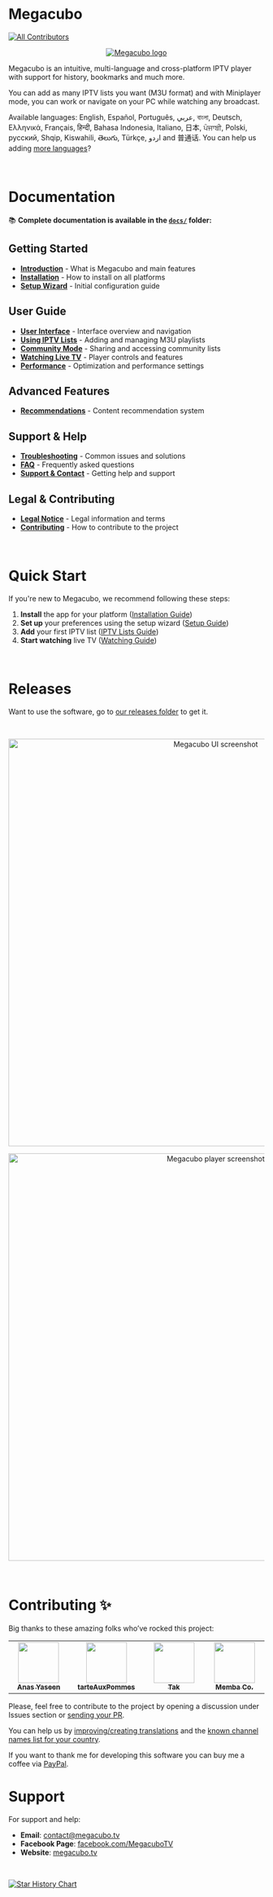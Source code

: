 # Megacubo
<!-- ALL-CONTRIBUTORS-BADGE:START - Do not remove or modify this section -->
[![All Contributors](https://img.shields.io/badge/all_contributors-5-orange.svg?style=flat-square)](#contributors-)
<!-- ALL-CONTRIBUTORS-BADGE:END -->
<p align="center">
  <a href="https://megacubo.tv" target="_blank">
    <img src="https://static.megacubo.tv/wp-content/uploads/2022/03/cropped-default_icon-192x192.png" alt="Megacubo logo" title="Megacubo logo" />
  </a>
</p>

Megacubo is an intuitive, multi-language and cross-platform IPTV player with support for history, bookmarks and much more.

You can add as many IPTV lists you want (M3U format) and with Miniplayer mode, you can work or navigate on your PC while watching any broadcast.

Available languages: English, Español, Português, عربي, বাংলা, Deutsch, Ελληνικά, Français, हिन्दी, Bahasa Indonesia, Italiano, 日本, ਪੰਜਾਬੀ, Polski, русский, Shqip, Kiswahili, తెలుగు, Türkçe, اردو and 普通话. You can help us adding [more languages](https://github.com/EdenwareApps/megacubo/tree/master/www/nodejs-project/lang)?

<br/>

# Documentation

📚 **Complete documentation is available in the [`docs/`](./docs/) folder:**

## Getting Started
- **[Introduction](./docs/introduction.md)** - What is Megacubo and main features
- **[Installation](./docs/installation.md)** - How to install on all platforms
- **[Setup Wizard](./docs/setup-wizard.md)** - Initial configuration guide

## User Guide
- **[User Interface](./docs/ui-overview.md)** - Interface overview and navigation
- **[Using IPTV Lists](./docs/using-iptv-lists.md)** - Adding and managing M3U playlists
- **[Community Mode](./docs/community-mode.md)** - Sharing and accessing community lists
- **[Watching Live TV](./docs/watching-live-tv.md)** - Player controls and features
- **[Performance](./docs/performance.md)** - Optimization and performance settings

## Advanced Features
- **[Recommendations](./docs/recommendations.md)** - Content recommendation system

## Support & Help
- **[Troubleshooting](./docs/troubleshooting.md)** - Common issues and solutions
- **[FAQ](./docs/faq.md)** - Frequently asked questions
- **[Support & Contact](./docs/support.md)** - Getting help and support

## Legal & Contributing
- **[Legal Notice](./docs/legal.md)** - Legal information and terms
- **[Contributing](./docs/contributing.md)** - How to contribute to the project

<br/>

# Quick Start

If you're new to Megacubo, we recommend following these steps:

1. **Install** the app for your platform ([Installation Guide](./docs/installation.md))
2. **Set up** your preferences using the setup wizard ([Setup Guide](./docs/setup-wizard.md))
3. **Add** your first IPTV list ([IPTV Lists Guide](./docs/using-iptv-lists.md))
4. **Start watching** live TV ([Watching Guide](./docs/watching-live-tv.md))

<br/>

# Releases
Want to use the software, go to [our releases folder](https://github.com/EdenwareApps/megacubo/releases) to get it.

<br/>

<p align="center">
  <img width="800" src="https://static.megacubo.tv/files/print-megacubo-en-1.jpg" alt="Megacubo UI screenshot" title="Megacubo UI screenshot" />
</p>

<p align="center">
  <img  width="800" src="https://static.megacubo.tv/files/print-megacubo-en-2.jpg" alt="Megacubo player screenshot" title="Megacubo player screenshot" />
</p>

<br/>

# Contributing ✨

Big thanks to these amazing folks who’ve rocked this project:

<!-- ALL-CONTRIBUTORS-LIST:START - Do not remove or modify this section -->
<!-- prettier-ignore-start -->
<!-- markdownlint-disable -->
<table>
  <tbody>
    <tr>
      <td align="center" valign="top" width="20%"><a href="https://anasyaseen.com/"><img src="https://avatars.githubusercontent.com/u/72883250?v=4" width="80px;" alt=""/><br /><sub><b>Anas Yaseen</b></sub></a></td>
      <td align="center" valign="top" width="20%"><a href="https://github.com/tarteAuxPommes"><img src="https://avatars.githubusercontent.com/u/2378786?v=4" width="80px;" alt=""/><br /><sub><b>tarteAuxPommes</b></sub></a></td>
      <td align="center" valign="top" width="20%"><a href="https://github.com/taksssss"><img src="https://avatars.githubusercontent.com/u/26397391?v=4" width="80px;" alt=""/><br /><sub><b>Tak</b></sub></a></td>
      <td align="center" valign="top" width="20%"><a href="http://membaco.com/"><img src="https://avatars.githubusercontent.com/u/661617?v=4" width="80px;" alt=""/><br /><sub><b>Memba Co.</b></sub></a></td>
    </tr>
  </tbody>
</table>

<!-- markdownlint-restore -->
<!-- prettier-ignore-end -->

<!-- ALL-CONTRIBUTORS-LIST:END -->

Please, feel free to contribute to the project by opening a discussion under Issues section or [sending your PR](docs/contributing.md).

You can help us by [improving/creating translations](https://github.com/EdenwareApps/megacubo/tree/master/www/nodejs-project/lang) and the [known channel names list for your country](https://github.com/EdenwareApps/world-tv-channels).

If you want to thank me for developing this software you can buy me a coffee via [PayPal](https://www.paypal.com/donate/?item_name=megacubo.tv&cmd=_donations&business=efox.web%40gmail.com).

# Support

For support and help:
- **Email**: contact@megacubo.tv
- **Facebook Page**: [facebook.com/MegacuboTV](https://www.facebook.com/MegacuboTV)
- **Website**: [megacubo.tv](https://megacubo.tv/en/english/)

&nbsp; &nbsp;

[![Star History Chart](https://api.star-history.com/svg?repos=EdenwareApps/Megacubo&type=Date)](https://www.star-history.com/#EdenwareApps/Megacubo&Date)